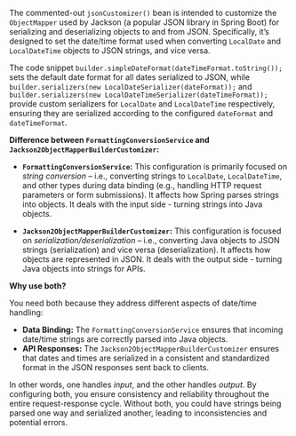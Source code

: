 The commented-out `jsonCustomizer()` bean is intended to customize the `ObjectMapper` used by Jackson (a popular JSON library in Spring Boot) for serializing and deserializing objects to and from JSON. Specifically, it’s designed to set the date/time format used when converting `LocalDate` and `LocalDateTime` objects to JSON strings, and vice versa.

The code snippet `builder.simpleDateFormat(dateTimeFormat.toString());` sets the default date format for all dates serialized to JSON, while `builder.serializers(new LocalDateSerializer(dateFormat));` and `builder.serializers(new LocalDateTimeSerializer(dateTimeFormat));` provide custom serializers for `LocalDate` and `LocalDateTime` respectively, ensuring they are serialized according to the configured `dateFormat` and `dateTimeFormat`.

**Difference between `FormattingConversionService` and `Jackson2ObjectMapperBuilderCustomizer`:**

* **`FormattingConversionService`:** This configuration is primarily focused on *string conversion* – i.e., converting strings to `LocalDate`, `LocalDateTime`, and other types during data binding (e.g., handling HTTP request parameters or form submissions). It affects how Spring parses strings into objects.  It deals with the input side - turning strings into Java objects.

* **`Jackson2ObjectMapperBuilderCustomizer`:** This configuration is focused on *serialization/deserialization* – i.e., converting Java objects to JSON strings (serialization) and vice versa (deserialization). It affects how objects are represented in JSON. It deals with the output side - turning Java objects into strings for APIs.

**Why use both?**

You need both because they address different aspects of date/time handling:

* **Data Binding:** The `FormattingConversionService` ensures that incoming date/time strings are correctly parsed into Java objects.
* **API Responses:** The `Jackson2ObjectMapperBuilderCustomizer` ensures that dates and times are serialized in a consistent and standardized format in the JSON responses sent back to clients.

In other words, one handles *input*, and the other handles *output*. By configuring both, you ensure consistency and reliability throughout the entire request-response cycle.  Without both, you could have strings being parsed one way and serialized another, leading to inconsistencies and potential errors.